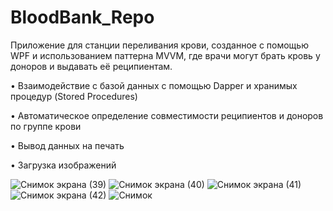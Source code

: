 # BloodBank_Repo
Приложение для станции переливания крови, созданное с помощью WPF и использованием паттерна MVVM, где врачи могут брать кровь у доноров и выдавать её реципиентам.

•	Взаимодействие с базой данных с помощью Dapper и хранимых процедур (Stored Procedures)

•	Автоматическое определение совместимости реципиентов и доноров по группе крови

•	Вывод данных на печать

•	Загрузка изображений

![Снимок экрана (39)](https://github.com/user-attachments/assets/d9ae2839-442d-4ab7-bb17-8b6400d9446f)
![Снимок экрана (40)](https://github.com/user-attachments/assets/855239da-1b11-4738-8047-1ed4ff492a05)
![Снимок экрана (41)](https://github.com/user-attachments/assets/592ba26a-d881-49b6-99ab-02e88e943589)
![Снимок экрана (42)](https://github.com/user-attachments/assets/5bf83f54-4986-473a-8734-35ea0fdc07f1)
![Снимок](https://github.com/user-attachments/assets/197b5906-997b-4067-aa58-640398c16f40)
